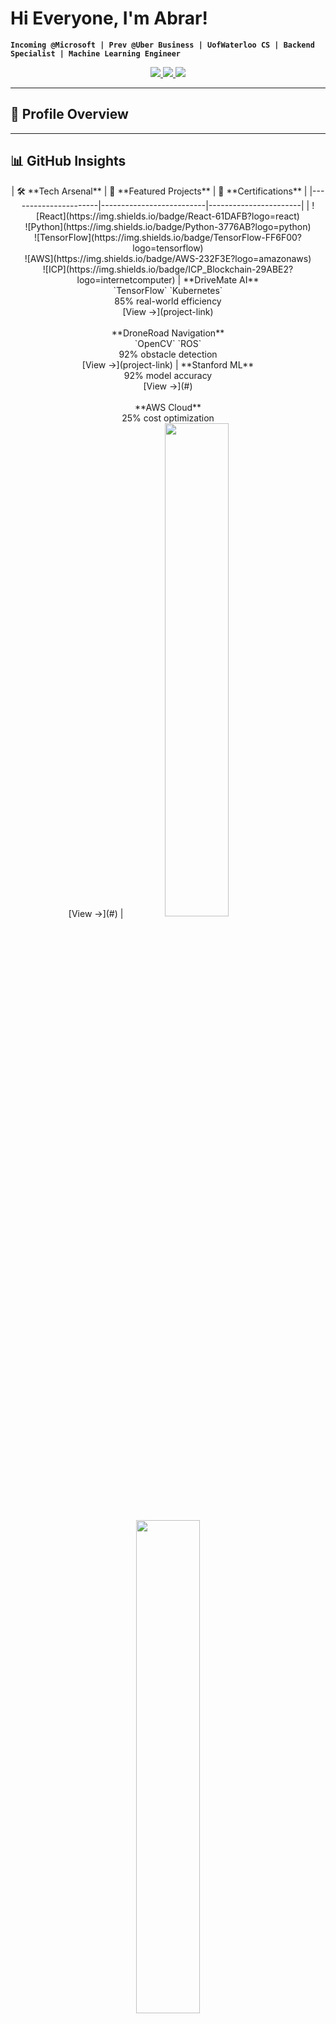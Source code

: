 # Hi Everyone, I'm Abrar!  
**`Incoming @Microsoft | Prev @Uber Business | UofWaterloo CS | Backend Specialist | Machine Learning Engineer`**  

<p align="center">
  <a href="your-linkedin">
    <img src="https://img.shields.io/badge/LinkedIn-0A66C2?style=for-the-badge&logo=linkedin&logoColor=white" />
  </a>
  <a href="mailto:your.email@example.com">
    <img src="https://img.shields.io/badge/Email-EA4335?style=for-the-badge&logo=gmail&logoColor=white" />
  </a>
  <a href="your-portfolio">
    <img src="https://img.shields.io/badge/Portfolio-4285F4?style=for-the-badge&logo=google-chrome&logoColor=white" />
  </a>
</p>

---

## 📌 Profile Overview


---

## 📊 GitHub Insights

<p align="center">
  | 🛠️ **Tech Arsenal** | 🚀 **Featured Projects** | 📜 **Certifications** |
|----------------------|--------------------------|-----------------------|
| ![React](https://img.shields.io/badge/React-61DAFB?logo=react) <br> ![Python](https://img.shields.io/badge/Python-3776AB?logo=python) <br> ![TensorFlow](https://img.shields.io/badge/TensorFlow-FF6F00?logo=tensorflow) <br> ![AWS](https://img.shields.io/badge/AWS-232F3E?logo=amazonaws) <br> ![ICP](https://img.shields.io/badge/ICP_Blockchain-29ABE2?logo=internetcomputer) | **DriveMate AI**<br>`TensorFlow` `Kubernetes`<br>85% real-world efficiency<br>[View →](project-link) <br><br> **DroneRoad Navigation**<br>`OpenCV` `ROS`<br>92% obstacle detection<br>[View →](project-link) | **Stanford ML**<br>92% model accuracy<br>[View →](#) <br><br> **AWS Cloud**<br>25% cost optimization<br>[View →](#) |
  <img width="45%" src="https://github-readme-stats.vercel.app/api?username=abrarahmad1510&show_icons=true&theme=algolia&hide_border=true">
  <img width="45%" src="https://streak-stats.demolab.com/?user=abrarahmad1510&theme=algolia&hide_border=true">
</p>

---

## 🔥 Core Sections

| 💼 **Career Highlights** | 🎓 **Education & Leadership** |
|--------------------------|-------------------------------|
| <img src="https://img.icons8.com/color/28/microsoft.png"/> **Microsoft** • ML Intern<br> `Reduced latency by 15%` • `Azure ML`<br><br> <img src="https://img.icons8.com/color/28/amazon-web-services.png"/> **Nexus** • Full-Stack Dev<br> `19.7%↑ retention` • `React/Node.js`<br><br> <img src="https://img.icons8.com/color/28/artificial-intelligence.png"/> **Outlier AI** • LLM Engineer<br> `40%↓ errors` • `React/TypeScript` | **University of Waterloo**<br> `B.CS with Co-op • 2023-2028`<br> *AI in Quantitative Finance*<br><br> **Certifications**<br> `AWS Cloud` • `Stanford ML` • `IBM Full-Stack`<br><br> **Velocity Program**<br> `Organized W25 Hackathon` • `Partnered with Kevin O’Leary` |

---

## 🛠️ Additional Projects

| **Cloudit Allocation ML** | **Machine Test Detection** |
|---------------------------|----------------------------|
| ![AWS](https://img.shields.io/badge/-AWS-232F3E) ![Terraform](https://img.shields.io/badge/-Terraform-7B42BC) | ![Python](https://img.shields.io/badge/-Python-3776AB) ![React](https://img.shields.io/badge/-React-61DAFB) |
| 40% cloud cost reduction | 93% anomaly detection accuracy |
| [View →](#) | [View →](#) |

---

## 🌟 Let's Collaborate!

<p align="center">
  <img src="https://readme-typing-svg.demolab.com?font=Fira+Code&pause=1000&color=29ABE2&width=435&lines=AI-Driven+DevOps;Blockchain+Consensus;Hybrid+App+Optimization">
</p>

![GitHub Snake](https://github.com/abrarahmad1510/abrarahmad1510/blob/output/github-contribution-grid-snake.svg)
